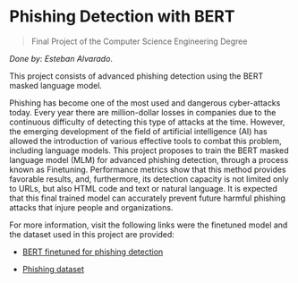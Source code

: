 # Phishing Detection with BERT

> Final Project of the Computer Science Engineering Degree

*Done by: Esteban Alvarado*.

This project consists of advanced phishing detection using the BERT masked language model.

Phishing has become one of the most used and dangerous cyber-attacks today. Every year there are million-dollar losses in companies due to the continuous difficulty of detecting this type of attacks at the time. However, the emerging development of the field of artificial intelligence (AI) has allowed the introduction of various effective tools to combat this problem, including language models. This project proposes to train the BERT masked language model (MLM) for advanced phishing detection, through a process known as Finetuning. Performance metrics show that this method provides favorable results, and, furthermore, its detection capacity is not limited only to URLs, but also HTML code and text or natural language. It is expected that this final trained model can accurately prevent future harmful phishing attacks that injure people and organizations. 

For more information, visit the following links were the finetuned model and the dataset used
in this project are provided:

- [BERT finetuned for phishing detection](https://huggingface.co/ealvaradob/bert-finetuned-phishing)

- [Phishing dataset](https://huggingface.co/datasets/ealvaradob/phishing-dataset)
